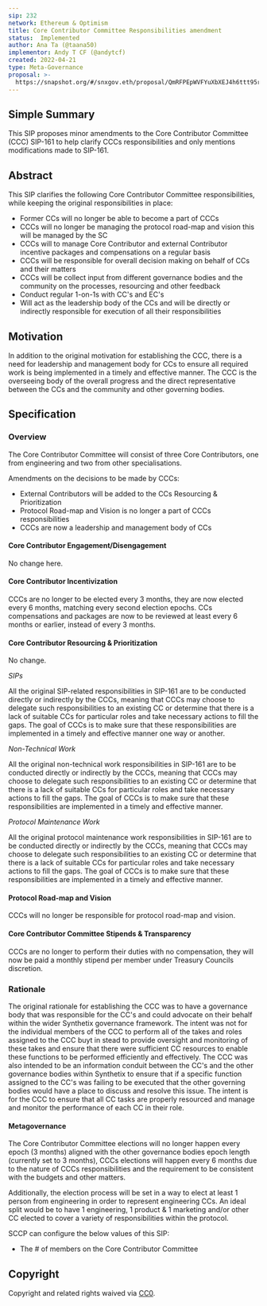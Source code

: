 ```yaml
---
sip: 232
network: Ethereum & Optimism
title: Core Contributor Committee Responsibilities amendment
status:  Implemented
author: Ana Ta (@taana50)
implementor: Andy T CF (@andytcf)
created: 2022-04-21
type: Meta-Governance
proposal: >-
  https://snapshot.org/#/snxgov.eth/proposal/QmRFPEpWVFYuXbXEJ4h6ttt95rW8VSbPv8WUHmu7W4oLMD
---
```


## Simple Summary
<!--"If you can't explain it simply, you don't understand it well enough." Simply describe the outcome the proposed changes intends to achieve. This should be non-technical and accessible to a casual community member.-->

This SIP proposes minor amendments to the Core Contributor Committee (CCC) SIP-161 to help clarify CCCs responsibilities and only mentions modifications made to SIP-161.

## Abstract

<!--A short (~200 word) description of the proposed change, the abstract should clearly describe the proposed change. This is what *will* be done if the SIP is implemented, not *why* it should be done or *how* it will be done. If the SIP proposes deploying a new contract, write, "We propose to deploy a new contract that will do x".-->

This SIP clarifies the following Core Contributor Committee responsibilities, while keeping the original responsibilities in place:

- Former CCs will no longer be able to become a part of CCCs
- CCCs will no longer be managing the protocol road-map and vision this will be managed by the SC
- CCCs will to manage Core Contributor and external Contributor incentive packages and compensations on a regular basis
- CCCs will be responsible for overall decision making on behalf of CCs and their matters
- CCCs will be collect input from different governance bodies and the community on the processes, resourcing and other feedback
- Conduct regular 1-on-1s with CC's and EC's
- Will act as the leadership body of the CCs and will be directly or indirectly responsible for execution of all their responsibilities

## Motivation

<!--This is the problem statement. This is the *why* of the SIP. It should clearly explain *why* the current state of the protocol is inadequate.  It is critical that you explain *why* the change is needed, if the SIP proposes changing how something is calculated, you must address *why* the current calculation is inaccurate or wrong. This is not the place to describe how the SIP will address the issue!-->

In addition to the original motivation for establishing the CCC, there is a need for leadership and management body for CCs to ensure all required work is being implemented in a timely and effective manner. The CCC is the overseeing body of the overall progress and the direct representative between the CCs and the community and other governing bodies. 

## Specification

<!--The specification should describe the syntax and semantics of any new feature, there are five sections
1. Overview
2. Rationale
3. Technical Specification
4. Test Cases
5. Configurable Values
-->

### Overview

<!--This is a high-level overview of *how* the SIP will solve the problem. The overview should clearly describe how the new feature will be implemented.-->

The Core Contributor Committee will consist of three Core Contributors, one from engineering and two from other specialisations. 

Amendments on the decisions to be made by CCCs:

- External Contributors will be added to the CCs Resourcing & Prioritization 
- Protocol Road-map and Vision is no longer a part of CCCs responsibilities
- CCCs are now a leadership and management body of CCs

#### Core Contributor Engagement/Disengagement

No change here.

#### Core Contributor Incentivization

CCCs are no longer to be elected every 3 months, they are now elected every 6 months, matching every second election epochs.
CCs compensations and packages are now to be reviewed at least every 6 months or earlier, instead of every 3 months. 

#### Core Contributor Resourcing & Prioritization

No change.

_SIPs_

All the original SIP-related responsibilities in SIP-161 are to be conducted directly or indirectly by the CCCs, meaning that CCCs may choose to delegate such responsibilities to an existing CC or determine that there is a lack of suitable CCs for particular roles and take necessary actions to fill the gaps. The goal of CCCs is to make sure that these responsibilities are implemented in a timely and effective manner one way or another.

_Non-Technical Work_

All the original non-technical work responsibilities in SIP-161 are to be conducted directly or indirectly by the CCCs, meaning that CCCs may choose to delegate such responsibilities to an existing CC or determine that there is a lack of suitable CCs for particular roles and take necessary actions to fill the gaps. The goal of CCCs is to make sure that these responsibilities are implemented in a timely and effective manner.

_Protocol Maintenance Work_

All the original protocol maintenance work responsibilities in SIP-161 are to be conducted directly or indirectly by the CCCs, meaning that CCCs may choose to delegate such responsibilities to an existing CC or determine that there is a lack of suitable CCs for particular roles and take necessary actions to fill the gaps. The goal of CCCs is to make sure that these responsibilities are implemented in a timely and effective manner.

#### Protocol Road-map and Vision

CCCs will no longer be responsible for protocol road-map and vision.

#### Core Contributor Committee Stipends & Transparency

CCCs are no longer to perform their duties with no compensation, they will now be paid a monthly stipend per member under Treasury Councils discretion.

### Rationale

<!--This is where you explain the reasoning behind how you propose to solve the problem. Why did you propose to implement the change in this way, what were the considerations and trade-offs? The rationale fleshes out what motivated the design and why particular design decisions were made. It should describe alternate designs that were considered and related work. The rationale may also provide evidence of consensus within the community, and should discuss important objections or concerns raised during discussion.-->

The original rationale for establishing the CCC was to have a governance body that was responsible for the CC's and could advocate on their behalf within the wider Synthetix governance framework. The intent was not for the individual members of the CCC to perform all of the takes and roles assigned to the CCC buyt in stead to provide oversight and monitoring of these takes and ensure that there were sufficient CC resources to enable these functions to be performed efficiently and effectively. The CCC was also intended to be an information conduit between the CC's and the other governance bodies within Synthetix to ensure that if a specific function assigned to the CC's was failing to be executed that the other governing bodies would have a place to discuss and resolve this issue. The intent is for the CCC to ensure that all CC tasks are properly resourced and manage and monitor the performance of each CC in their role.

#### Metagovernance

The Core Contributor Committee elections will no longer happen every epoch (3 months) aligned with the other governance bodies epoch length (currently set to 3 months), CCCs elections will happen every 6 months due to the nature of CCCs responsibilities and the requirement to be consistent with the budgets and other matters.

Additionally, the election process will be set in a way to elect at least 1 person from engineering in order to represent engineering CCs. An ideal split would be to have 1 engineering, 1 product & 1 marketing and/or other CC elected to cover a variety of responsibilities within the protocol.

<!--Please list all values configurable via SCCP under this implementation.-->
SCCP can configure the below values of this SIP:
- The # of members on the Core Contributor Committee

## Copyright
Copyright and related rights waived via [CC0](https://creativecommons.org/publicdomain/zero/1.0/).